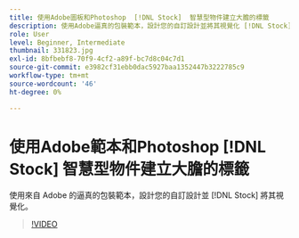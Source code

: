 ```yaml
---
title: 使用Adobe圖板和Photoshop  [!DNL Stock]  智慧型物件建立大膽的標籤
description: 使用Adobe逼真的包裝範本，設計您的自訂設計並將其視覺化 [!DNL Stock]
role: User
level: Beginner, Intermediate
thumbnail: 331823.jpg
exl-id: 8bfbebf8-70f9-4cf2-a89f-bc7d8c04c7d1
source-git-commit: e3982cf31ebb0dac5927baa1352447b3222785c9
workflow-type: tm+mt
source-wordcount: '46'
ht-degree: 0%

---
```


# 使用Adobe範本和Photoshop [!DNL Stock] 智慧型物件建立大膽的標籤

使用來自 Adobe 的逼真的包裝範本，設計您的自訂設計並 [!DNL Stock]    將其視覺化。

>[!VIDEO](https://video.tv.adobe.com/v/331823?hidetitle=true)
